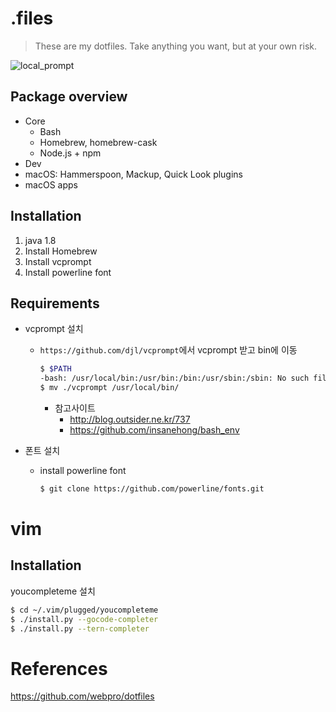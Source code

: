# .files

> These are my dotfiles. Take anything you want, but at your own risk.

![local_prompt](https://user-images.githubusercontent.com/5036939/27002254-f4435aba-4e17-11e7-8237-10a7f5bdccc7.png)

## Package overview

- Core
  - Bash
  - Homebrew, homebrew-cask
  - Node.js + npm
- Dev
- macOS: Hammerspoon, Mackup, Quick Look plugins
- macOS apps

## Installation
1. java 1.8
1. Install Homebrew
2. Install vcprompt
3. Install powerline font

## Requirements


- vcprompt 설치
  - `https://github.com/djl/vcprompt`에서 vcprompt 받고 bin에 이동

    ```bash
    $ $PATH
    -bash: /usr/local/bin:/usr/bin:/bin:/usr/sbin:/sbin: No such file or directory
    $ mv ./vcprompt /usr/local/bin/
    ```
    - 참고사이트
        - http://blog.outsider.ne.kr/737
        - https://github.com/insanehong/bash_env

- 폰트 설치
  - install powerline font

    ```bash
    $ git clone https://github.com/powerline/fonts.git
    ```

# vim

## Installation

youcompleteme 설치

```sh
$ cd ~/.vim/plugged/youcompleteme
$ ./install.py --gocode-completer
$ ./install.py --tern-completer
```

# References

https://github.com/webpro/dotfiles

